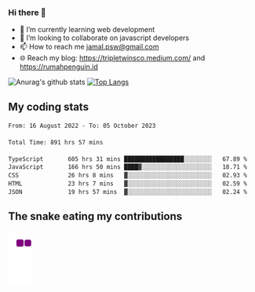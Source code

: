 ### Hi there 👋

<!--
**padepokanpenguin/padepokanpenguin** is a ✨ _special_ ✨ repository because its `README.md` (this file) appears on your GitHub profile.
-->

- 🌱 I’m currently learning  web development
- 👯 I’m looking to collaborate on javascript developers
- 📫 How to reach me jamal.psw@gmail.com
- 🌐 Reach my blog:
   https://tripletwinsco.medium.com/ and
   https://rumahpenguin.id

![Anurag's github stats](https://github-readme-stats.vercel.app/api?username=padepokanpenguin&count_private=true&disable_animations=false&show_icons=true&theme=default)
[![Top Langs](https://github-readme-stats.vercel.app/api/top-langs/?username=padepokanpenguin&theme=default&layout=compact)](https://github.com/padepokanpenguin)

## My coding stats

<!--START_SECTION:waka-->

```txt
From: 16 August 2022 - To: 05 October 2023

Total Time: 891 hrs 57 mins

TypeScript       605 hrs 31 mins █████████████████░░░░░░░░   67.89 %
JavaScript       166 hrs 50 mins ████▓░░░░░░░░░░░░░░░░░░░░   18.71 %
CSS              26 hrs 8 mins   ▓░░░░░░░░░░░░░░░░░░░░░░░░   02.93 %
HTML             23 hrs 7 mins   ▓░░░░░░░░░░░░░░░░░░░░░░░░   02.59 %
JSON             19 hrs 57 mins  ▓░░░░░░░░░░░░░░░░░░░░░░░░   02.24 %
```

<!--END_SECTION:waka-->


## The snake eating my contributions
![snake gif](https://github.com/padepokanpenguin/padepokanpenguin/blob/output/github-contribution-grid-snake.gif)
